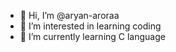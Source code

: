 - 👋 Hi, I’m @aryan-aroraa
- 👀 I’m interested in learning coding
- 🌱 I’m currently learning C language 

<!---
aryan-aroraa/aryan-aroraa is a ✨ special ✨ repository because its `README.md` (this file) appears on your GitHub profile.
You can click the Preview link to take a look at your changes.
--->
